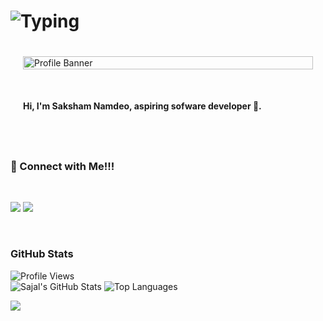 # ![Typing](https://readme-typing-svg.demolab.com?font=Fira+Code&weight=500&size=20&pause=1000&color=FFCC00&center=true&vCenter=true&width=550&lines=Consistency+is+what+turns+dreams+into+reality.)


<div style="display: flex; flex-wrap: wrap; gap: 20px; padding: 20px;">
  <img width="100%" height="auto" src="star-wars-gif-1.gif" alt="Profile Banner" style="flex: 1 1 100%; margin-bottom: 10px;">
  <div style="flex: 1 1 300px; padding-right: 20px;">
      <h4>Hi, I'm Saksham Namdeo, aspiring sofware developer 👋.</h4>
      
     
  </div>
</div>




<br>




### 💼 Connect with Me!!!

<br>

<div>
  
[![](https://skillicons.dev/icons?i=linkedin)](https://www.linkedin.com/in/sakshamnamdeo/)
[![](https://skillicons.dev/icons?i=github)](https://github.com/1-Saksham)


</div>

<br>






### GitHub Stats
![Profile Views](https://komarev.com/ghpvc/?username=1-Saksham&label=Profile%20views&color=0e75b6&style=for-the-badge)
<br>
![Sajal's GitHub Stats](https://github-readme-stats.vercel.app/api?username=1-Saksham&show_icons=true&theme=radical)
![Top Languages](https://github-readme-stats.vercel.app/api/top-langs/?username=1-Saksham&layout=compact&theme=radical&hide=jupyter%20notebook)

![](https://raw.githubusercontent.com/mayhemantt/mayhemantt/Update/svg/Bottom.svg)
